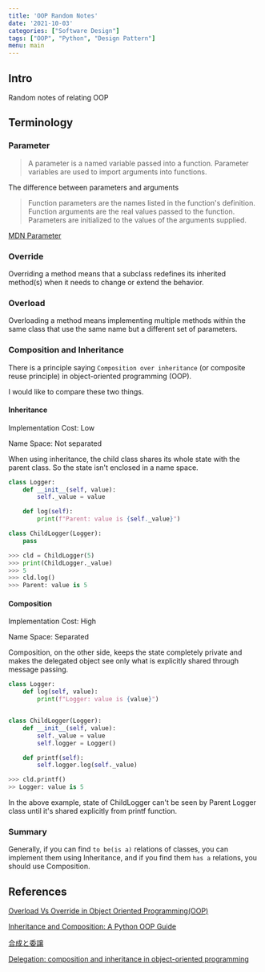 ```yaml
---
title: 'OOP Random Notes'
date: '2021-10-03'
categories: ["Software Design"]
tags: ["OOP", "Python", "Design Pattern"]
menu: main
---
```


## Intro

Random notes of relating OOP

## Terminology

### Parameter

> A parameter is a named variable passed into a function.
> Parameter variables are used to import arguments into functions.

The difference between parameters and arguments

> Function parameters are the names listed in the function's definition.
> Function arguments are the real values passed to the function.
> Parameters are initialized to the values of the arguments supplied.

[MDN Parameter](https://developer.mozilla.org/en-US/docs/Glossary/Parameter)

### Override

Overriding a method means that a subclass redefines its inherited method(s) when it needs to change or extend the behavior.

### Overload

Overloading a method means implementing multiple methods within the same class that use the same name but a different set of parameters.

### Composition and Inheritance

There is a principle saying `Composition over inheritance` (or composite reuse principle) in object-oriented programming (OOP).

I would like to compare these two things.

#### Inheritance

Implementation Cost: Low

Name Space: Not separated

When using inheritance, the child class shares its whole state with the parent class.
So the state isn't enclosed in a name space.

```python
class Logger:
    def __init__(self, value):
		self._value = value

	def log(self):
		print(f"Parent: value is {self._value}")

class ChildLogger(Logger):
    pass

>>> cld = ChildLogger(5)
>>> print(ChildLogger._value)
>>> 5
>>> cld.log()
>>> Parent: value is 5
```

#### Composition

Implementation Cost: High

Name Space: Separated

Composition, on the other side, keeps the state completely private and makes the delegated object see only what is explicitly shared through message passing.

```python
class Logger:
    def log(self, value):
        print(f"Logger: value is {value}")


class ChildLogger(Logger):
    def __init__(self, value):
        self._value = value
        self.logger = Logger()

    def printf(self):
        self.logger.log(self._value)

>>> cld.printf()
>> Logger: value is 5
```

In the above example, state of ChildLogger can't be seen by Parent Logger class until it's shared explicitly from printf function.

### Summary

Generally, if you can find `to be(is a)` relations of classes, you can implement them using Inheritance, and if you find them `has a` relations, you should use Composition.

## References

[Overload Vs Override in Object Oriented Programming(OOP)](https://medium.com/@atandaoluchiaminat/overload-vs-override-in-object-oriented-programming-oop-a38ca0ccaf40)

[Inheritance and Composition: A Python OOP Guide](https://realpython.com/inheritance-composition-python/)

[合成と委譲](https://python.ms/composition-over-inheritance/)

[Delegation: composition and inheritance in object-oriented programming](https://www.thedigitalcatonline.com/blog/2020/08/17/delegation-composition-and-inheritance-in-object-oriented-programming/)

